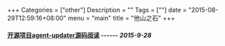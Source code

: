 +++
Categories = ["other"]
Description = ""
Tags = [""]
date = "2015-08-29T12:59:16+08:00"
menu = "main"
title = "他山之石"
+++

#### **[开源项目agent-updater源码阅读](/post/other/开源项目agent-updater源码阅读)**   ------ *2015-9-28*
